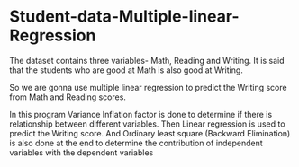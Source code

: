 # Student-data-Multiple-linear-Regression
The dataset contains three variables- Math, Reading and Writing. It is said that the students who are good at Math is also good at Writing.

So we are gonna use multiple linear regression to predict the Writing score from Math and Reading scores.

In this program Variance Inflation factor is done to determine if there is relationship between different variables. Then Linear regression is used to predict the Writing score. And Ordinary least square (Backward Elimination) is also done at the end to determine the contribution of independent variables with the dependent variables
